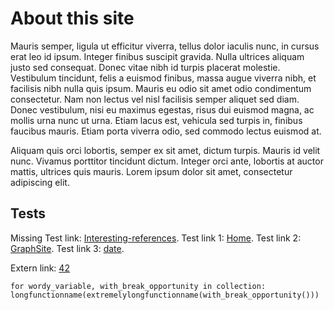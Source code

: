 # About this site
Mauris semper, ligula ut efficitur viverra, tellus dolor iaculis nunc, in cursus erat leo id ipsum. Integer finibus suscipit gravida. Nulla ultrices aliquam justo sed consequat. Donec vitae nibh id turpis placerat molestie. Vestibulum tincidunt, felis a euismod finibus, massa augue viverra nibh, et facilisis nibh nulla quis ipsum. Mauris eu odio sit amet odio condimentum consectetur. Nam non lectus vel nisl facilisis semper aliquet sed diam. Donec vestibulum, nisi eu maximus egestas, risus dui euismod magna, ac mollis urna nunc ut urna. Etiam lacus est, vehicula sed turpis in, finibus faucibus mauris. Etiam porta viverra odio, sed commodo lectus euismod at. 

Aliquam quis orci lobortis, semper ex sit amet, dictum turpis. Mauris id velit nunc. Vivamus porttitor tincidunt dictum. Integer orci ante, lobortis at auctor mattis, ultrices quis mauris. Lorem ipsum dolor sit amet, consectetur adipiscing elit.

## Tests
Missing Test link: [Interesting-references](Interesting-references).
Test link 1: [Home](Home).
Test link 2: [GraphSite](GraphSite).
Test link 3: [date](date).

Extern link: [42](https://simple.wikipedia.org/wiki/42_(answer))

`for wordy_variable, with_break_opportunity in collection: longfunctionname(extremelylongfunctionname(with_break_opportunity()))`
